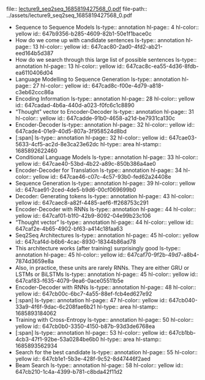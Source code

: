 file:: [lecture9_seq2seq_1685819427568_0.pdf](../assets/lecture9_seq2seq_1685819427568_0.pdf)
file-path:: ../assets/lecture9_seq2seq_1685819427568_0.pdf

- Sequence to Sequence Models
  ls-type:: annotation
  hl-page:: 4
  hl-color:: yellow
  id:: 647b9356-b285-4609-82b1-50e1f1bace0c
- How do we come up with candidate sentences
  ls-type:: annotation
  hl-page:: 13
  hl-color:: yellow
  id:: 647cac80-2ad0-4fd2-ab21-eed164b5d387
- How do we search through this large list of possible sentences
  ls-type:: annotation
  hl-page:: 13
  hl-color:: yellow
  id:: 647cac8c-ea55-4d36-8fdb-ea6110406d04
- Language Modelling to Sequence Generation
  ls-type:: annotation
  hl-page:: 27
  hl-color:: yellow
  id:: 647cad8c-f00e-4d79-a818-c3eb62ccc86a
- Encoding Information
  ls-type:: annotation
  hl-page:: 28
  hl-color:: yellow
  id:: 647cadad-4b6a-440d-a023-f0fc6c1c8890
- “Thought” vector to Encoder-Decoder
  ls-type:: annotation
  hl-page:: 31
  hl-color:: yellow
  id:: 647cadde-91b0-4658-a21d-be7931ca130c
- Encoder-Decoder
  ls-type:: annotation
  hl-page:: 32
  hl-color:: yellow
  id:: 647cade4-01e9-40d5-807a-3f958524d8bd
- [:span]
  ls-type:: annotation
  hl-page:: 32
  hl-color:: yellow
  id:: 647cae03-5633-4cf5-ac2d-8e3ca23e62dc
  hl-type:: area
  hl-stamp:: 1685892622460
- Conditional Language Models
  ls-type:: annotation
  hl-page:: 33
  hl-color:: yellow
  id:: 647cae40-53bd-4b22-a89c-850b386a4ae0
- Encoder-Decoder for Translation
  ls-type:: annotation
  hl-page:: 34
  hl-color:: yellow
  id:: 647cae46-c07c-4c57-93b0-fed62a24408e
- Sequence Generation
  ls-type:: annotation
  hl-page:: 39
  hl-color:: yellow
  id:: 647cae91-2ced-4de5-b9d6-00cf069699b0
- Decoder: Generating tokens
  ls-type:: annotation
  hl-page:: 43
  hl-color:: yellow
  id:: 647caec8-a82f-4485-aef6-ff268753c291
- Encoder-Decoder with RNNs
  ls-type:: annotation
  hl-page:: 44
  hl-color:: yellow
  id:: 647caf01-b1f0-42b9-8092-04e99b23c106
- “Thought vector”
  ls-type:: annotation
  hl-page:: 44
  hl-color:: yellow
  id:: 647caf2e-4b65-4902-bf63-a414c18faa63
- Seq2Seq Architectures
  ls-type:: annotation
  hl-page:: 45
  hl-color:: yellow
  id:: 647caf4d-b6b6-4cac-8930-18344b86ad78
- This architecture works (after training) surprisingly good 
  ls-type:: annotation
  hl-page:: 45
  hl-color:: yellow
  id:: 647caf70-9f2b-49d7-a8b4-7874d3659e8a
- Also, in practice, these units are rarely RNNs. They are either GRU or LSTMs or BiLSTMs
  ls-type:: annotation
  hl-page:: 45
  hl-color:: yellow
  id:: 647caf83-f635-4079-9ea6-0ace05511b5e
- Encoder-Decoder with RNNs
  ls-type:: annotation
  hl-page:: 48
  hl-color:: yellow
  id:: 647cb00c-6bc7-4a55-88ef-fcb4ed627e92
- [:span]
  ls-type:: annotation
  hl-page:: 47
  hl-color:: yellow
  id:: 647cb040-33a9-4f6f-9dac-6c208fae6b21
  hl-type:: area
  hl-stamp:: 1685893184062
- Training with Cross-Entropy
  ls-type:: annotation
  hl-page:: 50
  hl-color:: yellow
  id:: 647cb0b0-3350-4150-b87b-93d3de6768ea
- [:span]
  ls-type:: annotation
  hl-page:: 53
  hl-color:: yellow
  id:: 647cb1bb-4cb3-47f1-92be-53a0284be6b0
  hl-type:: area
  hl-stamp:: 1685893562934
- Search for the best candidate
  ls-type:: annotation
  hl-page:: 55
  hl-color:: yellow
  id:: 647cb1e1-5b3e-428f-9c52-8d47446f2aed
- Beam Search
  ls-type:: annotation
  hl-page:: 58
  hl-color:: yellow
  id:: 647cb210-1c4a-4399-b781-c8bda42f11d2